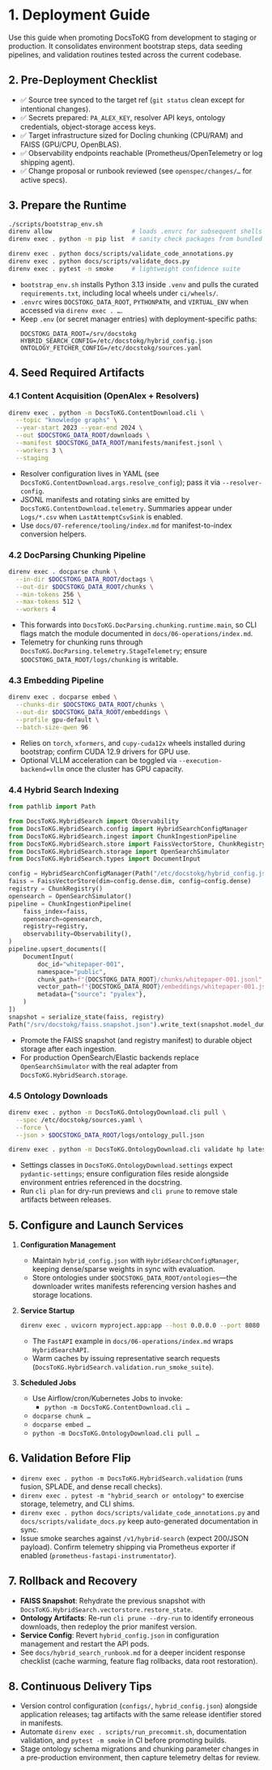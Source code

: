 # 1. Deployment Guide

Use this guide when promoting DocsToKG from development to staging or production. It consolidates environment bootstrap steps, data seeding pipelines, and validation routines tested across the current codebase.

## 2. Pre-Deployment Checklist

- ✅ Source tree synced to the target ref (`git status` clean except for intentional changes).
- ✅ Secrets prepared: `PA_ALEX_KEY`, resolver API keys, ontology credentials, object-storage access keys.
- ✅ Target infrastructure sized for Docling chunking (CPU/RAM) and FAISS (GPU/CPU, OpenBLAS).
- ✅ Observability endpoints reachable (Prometheus/OpenTelemetry or log shipping agent).
- ✅ Change proposal or runbook reviewed (see `openspec/changes/…` for active specs).

## 3. Prepare the Runtime

```bash
./scripts/bootstrap_env.sh
direnv allow                      # loads .envrc for subsequent shells
direnv exec . python -m pip list  # sanity check packages from bundled wheels

direnv exec . python docs/scripts/validate_code_annotations.py
direnv exec . python docs/scripts/validate_docs.py
direnv exec . pytest -m smoke     # lightweight confidence suite
```

- `bootstrap_env.sh` installs Python 3.13 inside `.venv` and pulls the curated `requirements.txt`, including local wheels under `ci/wheels/`.
- `.envrc` wires `DOCSTOKG_DATA_ROOT`, `PYTHONPATH`, and `VIRTUAL_ENV` when accessed via `direnv exec . …`.
- Keep `.env` (or secret manager entries) with deployment-specific paths:
  ```env
  DOCSTOKG_DATA_ROOT=/srv/docstokg
  HYBRID_SEARCH_CONFIG=/etc/docstokg/hybrid_config.json
  ONTOLOGY_FETCHER_CONFIG=/etc/docstokg/sources.yaml
  ```

## 4. Seed Required Artifacts

### 4.1 Content Acquisition (OpenAlex + Resolvers)

```bash
direnv exec . python -m DocsToKG.ContentDownload.cli \
  --topic "knowledge graphs" \
  --year-start 2023 --year-end 2024 \
  --out $DOCSTOKG_DATA_ROOT/downloads \
  --manifest $DOCSTOKG_DATA_ROOT/manifests/manifest.jsonl \
  --workers 3 \
  --staging
```

- Resolver configuration lives in YAML (see `DocsToKG.ContentDownload.args.resolve_config`); pass it via `--resolver-config`.
- JSONL manifests and rotating sinks are emitted by `DocsToKG.ContentDownload.telemetry`. Summaries appear under `Logs/*.csv` when `LastAttemptCsvSink` is enabled.
- Use `docs/07-reference/tooling/index.md` for manifest-to-index conversion helpers.

### 4.2 DocParsing Chunking Pipeline

```bash
direnv exec . docparse chunk \
  --in-dir $DOCSTOKG_DATA_ROOT/doctags \
  --out-dir $DOCSTOKG_DATA_ROOT/chunks \
  --min-tokens 256 \
  --max-tokens 512 \
  --workers 4
```

- This forwards into `DocsToKG.DocParsing.chunking.runtime.main`, so CLI flags match the module documented in `docs/06-operations/index.md`.
- Telemetry for chunking runs through `DocsToKG.DocParsing.telemetry.StageTelemetry`; ensure `$DOCSTOKG_DATA_ROOT/logs/chunking` is writable.

### 4.3 Embedding Pipeline

```bash
direnv exec . docparse embed \
  --chunks-dir $DOCSTOKG_DATA_ROOT/chunks \
  --out-dir $DOCSTOKG_DATA_ROOT/embeddings \
  --profile gpu-default \
  --batch-size-qwen 96
```

- Relies on `torch`, `xformers`, and `cupy-cuda12x` wheels installed during bootstrap; confirm CUDA 12.9 drivers for GPU use.
- Optional VLLM acceleration can be toggled via `--execution-backend=vllm` once the cluster has GPU capacity.

### 4.4 Hybrid Search Indexing

```python
from pathlib import Path

from DocsToKG.HybridSearch import Observability
from DocsToKG.HybridSearch.config import HybridSearchConfigManager
from DocsToKG.HybridSearch.ingest import ChunkIngestionPipeline
from DocsToKG.HybridSearch.store import FaissVectorStore, ChunkRegistry, serialize_state
from DocsToKG.HybridSearch.storage import OpenSearchSimulator
from DocsToKG.HybridSearch.types import DocumentInput

config = HybridSearchConfigManager(Path("/etc/docstokg/hybrid_config.json")).get()
faiss = FaissVectorStore(dim=config.dense.dim, config=config.dense)
registry = ChunkRegistry()
opensearch = OpenSearchSimulator()
pipeline = ChunkIngestionPipeline(
    faiss_index=faiss,
    opensearch=opensearch,
    registry=registry,
    observability=Observability(),
)
pipeline.upsert_documents([
    DocumentInput(
        doc_id="whitepaper-001",
        namespace="public",
        chunk_path=f"{DOCSTOKG_DATA_ROOT}/chunks/whitepaper-001.jsonl",
        vector_path=f"{DOCSTOKG_DATA_ROOT}/embeddings/whitepaper-001.jsonl",
        metadata={"source": "pyalex"},
    )
])
snapshot = serialize_state(faiss, registry)
Path("/srv/docstokg/faiss.snapshot.json").write_text(snapshot.model_dump_json())
```

- Promote the FAISS snapshot (and registry manifest) to durable object storage after each ingestion.
- For production OpenSearch/Elastic backends replace `OpenSearchSimulator` with the real adapter from `DocsToKG.HybridSearch.storage`.

### 4.5 Ontology Downloads

```bash
direnv exec . python -m DocsToKG.OntologyDownload.cli pull \
  --spec /etc/docstokg/sources.yaml \
  --force \
  --json > $DOCSTOKG_DATA_ROOT/logs/ontology_pull.json

direnv exec . python -m DocsToKG.OntologyDownload.cli validate hp latest
```

- Settings classes in `DocsToKG.OntologyDownload.settings` expect `pydantic-settings`; ensure configuration files reside alongside environment entries referenced in the docstring.
- Run `cli plan` for dry-run previews and `cli prune` to remove stale artifacts between releases.

## 5. Configure and Launch Services

1. **Configuration Management**
   - Maintain `hybrid_config.json` with `HybridSearchConfigManager`, keeping dense/sparse weights in sync with evaluation.
   - Store ontologies under `$DOCSTOKG_DATA_ROOT/ontologies`—the downloader writes manifests referencing version hashes and storage locations.

2. **Service Startup**
   ```bash
   direnv exec . uvicorn myproject.app:app --host 0.0.0.0 --port 8080
   ```
   - The `FastAPI` example in `docs/06-operations/index.md` wraps `HybridSearchAPI`.
   - Warm caches by issuing representative search requests (`DocsToKG.HybridSearch.validation.run_smoke_suite`).

3. **Scheduled Jobs**
   - Use Airflow/cron/Kubernetes Jobs to invoke:
     - `python -m DocsToKG.ContentDownload.cli …`
    - `docparse chunk …`
    - `docparse embed …`
     - `python -m DocsToKG.OntologyDownload.cli pull …`

## 6. Validation Before Flip

- `direnv exec . python -m DocsToKG.HybridSearch.validation` (runs fusion, SPLADE, and dense recall checks).
- `direnv exec . pytest -m "hybrid_search or ontology"` to exercise storage, telemetry, and CLI shims.
- `direnv exec . python docs/scripts/validate_code_annotations.py` and `docs/scripts/validate_docs.py` keep auto-generated documentation in sync.
- Issue smoke searches against `/v1/hybrid-search` (expect 200/JSON payload). Confirm telemetry shipping via Prometheus exporter if enabled (`prometheus-fastapi-instrumentator`).

## 7. Rollback and Recovery

- **FAISS Snapshot**: Rehydrate the previous snapshot with `DocsToKG.HybridSearch.vectorstore.restore_state`.
- **Ontology Artifacts**: Re-run `cli prune --dry-run` to identify erroneous downloads, then redeploy the prior manifest version.
- **Service Config**: Revert `hybrid_config.json` in configuration management and restart the API pods.
- See `docs/hybrid_search_runbook.md` for a deeper incident response checklist (cache warming, feature flag rollbacks, data root restoration).

## 8. Continuous Delivery Tips

- Version control configuration (`configs/`, `hybrid_config.json`) alongside application releases; tag artifacts with the same release identifier stored in manifests.
- Automate `direnv exec . scripts/run_precommit.sh`, documentation validation, and `pytest -m smoke` in CI before promoting builds.
- Stage ontology schema migrations and chunking parameter changes in a pre-production environment, then capture telemetry deltas for review.

